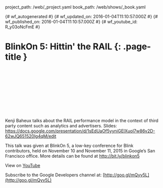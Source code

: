 project_path: /web/_project.yaml
book_path: /web/shows/_book.yaml

{# wf_autogenerated #}
{# wf_updated_on: 2016-01-04T11:10:57.000Z #}
{# wf_published_on: 2016-01-04T11:10:57.000Z #}
{# wf_youtube_id: R_y03oNcFmE #}

# BlinkOn 5: Hittin&#x27; the RAIL {: .page-title }


<div class="video-wrapper">
  <iframe class="devsite-embedded-youtube-video" data-video-id="R_y03oNcFmE"
          data-autohide="1" data-showinfo="0" frameborder="0" allowfullscreen>
  </iframe>
</div>

Kenji Baheux talks about the RAIL performance model in the context of third party content such as analytics and advertisers.
Slides: https://docs.google.com/presentation/d/1sEdUaOf5yyniGElXuol7w86v2D-62wJQ651520lg4qM/edit

This talk was given at BlinkOn 5, a low-key conference for Blink contributors, held on November 10 and November 11, 2015 in Google’s San Francisco office. More details can be found at http://bit.ly/blinkon5

View on [YouTube](https://youtu.be/R_y03oNcFmE)

Subscribe to the Google Developers channel at: [http://goo.gl/mQyv5L](http://goo.gl/mQyv5L)
